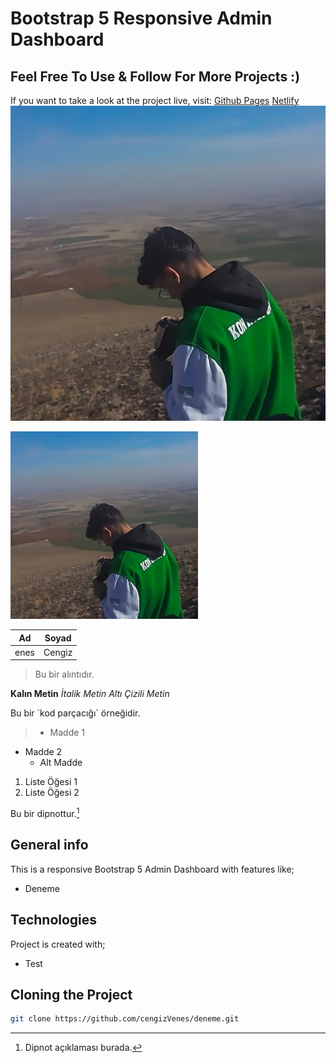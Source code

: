 # Bootstrap 5 Responsive Admin Dashboard 
## Feel Free To Use & Follow For More Projects :)

If you want to take a look at the project live, visit: 
[Github Pages](https://ahmetdogukankonuk.github.io/dashboard/)
[Netlify](https://adk-cms-dashboard.netlify.app/)
![Proje Logosu](126420672-transformed.jpeg)

<img src="126420672-transformed.jpeg" alt="Alternatif Metin" width="300" height="300">

| Ad | Soyad |
|----|----------|
| enes | Cengiz |

> Bu bir alıntıdır.


**Kalın Metin**
*İtalik Metin*
_Altı Çizili Metin_


Bu bir \`kod parçacığı\` örneğidir.

> - Madde 1
- Madde 2
  - Alt Madde
1. Liste Öğesi 1
2. Liste Öğesi 2

Bu bir dipnottur.[^1]

[^1]: Dipnot açıklaması burada.

## General info

This is a responsive Bootstrap 5 Admin Dashboard with features like;

* Deneme

## Technologies

Project is created with;

* Test

## Cloning the Project

```bash
git clone https://github.com/cengizVenes/deneme.git
```

